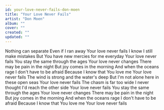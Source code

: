 ```yaml
---
id: your-love-never-fails-don-moen
title: "Your Love Never Fails"
artist: "Don Moen"
album: ""
cover: ""
created: ""
updated: ""
---
```


Nothing can separate
Even if I ran away
Your love never fails
I know I still make mistakes
But You have new mercies for me everyday
Your love never fails
You stay the same through the ages
Your love never changes
There may be pain in the night
But joy comes in the morning
And when the oceans rage
I don't have to be afraid
Because I know that You love me
Your love never fails
The wind is strong and the water's deep
But I'm not alone here in these open seas
Your love never fails
The chasm is far too wide
I never thought I'd reach the other side
Your love never fails
You stay the same through the ages
Your love never changes
There may be pain in the night
But joy comes in the morning
And when the oceans rage
I don't have to be afraid
Because I know that You love me
Your love never fails